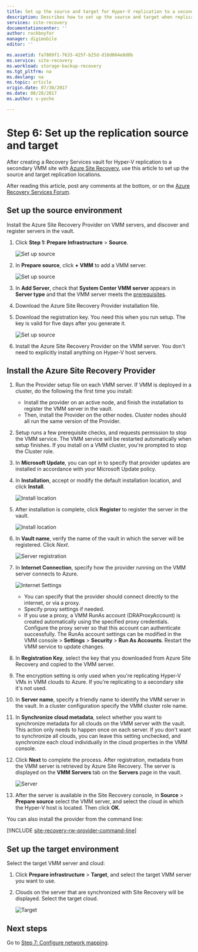 ```yaml
---
title: Set up the source and target for Hyper-V replication to a secondary site with Azure Site Recovery | Azure
description: Describes how to set up the source and target when replicating Hyper-V VMs to secondary VMM site with Azure Site Recovery.
services: site-recovery
documentationcenter: ''
author: rockboyfor
manager: digimobile
editor: ''

ms.assetid: fa7809f1-7633-425f-b25d-d10d004e8d0b
ms.service: site-recovery
ms.workload: storage-backup-recovery
ms.tgt_pltfrm: na
ms.devlang: na
ms.topic: article
origin.date: 07/30/2017
ms.date: 08/28/2017
ms.author: v-yeche

---
```

# Step 6: Set up the replication source and target

After creating a Recovery Services vault for Hyper-V replication to a secondary VMM site with [Azure Site Recovery](site-recovery-overview.md), use this article to set up the source and target replication locations. 

After reading this article, post any comments at the bottom, or on the [Azure Recovery Services Forum](https://social.msdn.microsoft.com/Forums/en-US/home?forum=hypervrecovmgr).

## Set up the source environment

Install the Azure Site Recovery Provider on VMM servers, and discover and register servers in the vault.

1. Click **Step 1: Prepare Infrastructure** > **Source**.

    ![Set up source](./media/vmm-to-vmm-walkthrough-source-target/goals-source.png)
2. In **Prepare source**, click **+ VMM** to add a VMM server.

    ![Set up source](./media/vmm-to-vmm-walkthrough-source-target/set-source1.png)
3. In **Add Server**, check that **System Center VMM server** appears in **Server type** and that the VMM server meets the [prerequisites](#prerequisites).
4. Download the Azure Site Recovery Provider installation file.
5. Download the registration key. You need this when you run setup. The key is valid for five days after you generate it.

    ![Set up source](./media/vmm-to-vmm-walkthrough-source-target/set-source3.png)
6. Install the Azure Site Recovery Provider on the VMM server. You don't need to explicitly install anything on Hyper-V host servers.

## Install the Azure Site Recovery Provider

1. Run the Provider setup file on each VMM server. If VMM is deployed in a cluster, do the following the first time you install:
    -  Install the provider on an active node, and finish the installation to register the VMM server in the vault.
    - Then, install the Provider on the other nodes. Cluster nodes should all run the same version of the Provider.
2. Setup runs a few prerequisite checks, and requests permission to stop the VMM service. The VMM service will be restarted automatically when setup finishes. If you install on a VMM cluster, you're prompted to stop the Cluster role.
3. In **Microsoft Update**, you can opt in to specify that provider updates are installed in accordance with your Microsoft Update policy.
4. In **Installation**, accept or modify the default installation location, and click **Install**.

    ![Install location](./media/vmm-to-vmm-walkthrough-source-target/provider-location.png)
5. After installation is complete, click **Register** to register the server in the vault.

    ![Install location](./media/vmm-to-vmm-walkthrough-source-target/provider-register.png)
6. In **Vault name**, verify the name of the vault in which the server will be registered. Click *Next*.

    ![Server registration](./media/vmm-to-vmm-walkthrough-source-target/vaultcred.png)
7. In **Internet Connection**, specify how the provider running on the VMM server connects to Azure.

    ![Internet Settings](./media/vmm-to-vmm-walkthrough-source-target/proxydetails.png)

   - You can specify that the provider should connect directly to the internet, or via a proxy.
   - Specify proxy settings if needed.
   - If you use a proxy, a VMM RunAs account (DRAProxyAccount) is created automatically using the specified proxy credentials. Configure the proxy server so that this account can authenticate successfully. The RunAs account settings can be modified in the VMM console > **Settings** > **Security** > **Run As Accounts**. Restart the VMM service to update changes.
8. In **Registration Key**, select the key that you downloaded from Azure Site Recovery and copied to the VMM server.
9. The encryption setting is only used when you're replicating Hyper-V VMs in VMM clouds to Azure. If you're replicating to a secondary site it's not used.
10. In **Server name**, specify a friendly name to identify the VMM server in the vault. In a cluster configuration specify the VMM cluster role name.
11. In **Synchronize cloud metadata**, select whether you want to synchronize metadata for all clouds on the VMM server with the vault. This action only needs to happen once on each server. If you don't want to synchronize all clouds, you can leave this setting unchecked, and synchronize each cloud individually in the cloud properties in the VMM console.
12. Click **Next** to complete the process. After registration, metadata from the VMM server is retrieved by Azure Site Recovery. The server is displayed on the **VMM Servers** tab on the **Servers** page in the vault.

    ![Server](./media/vmm-to-vmm-walkthrough-source-target/provider13.png)
13. After the server is available in the Site Recovery console, in **Source** > **Prepare source** select the VMM server, and select the cloud in which the Hyper-V host is located. Then click **OK**.

You can also install the provider from the command line:

[!INCLUDE [site-recovery-rw-provider-command-line](../../includes/site-recovery-rw-provider-command-line.md)]

## Set up the target environment

Select the target VMM server and cloud:

1. Click **Prepare infrastructure** > **Target**, and select the target VMM server you want to use.
2. Clouds on the server that are synchronized with Site Recovery will be displayed. Select the target cloud.

   ![Target](./media/vmm-to-vmm-walkthrough-source-target/target-vmm.png)

## Next steps

Go to [Step 7: Configure network mapping](vmm-to-vmm-walkthrough-network-mapping.md).

<!--Update_Description: new articles on site recovery source target from vmm to vmm-->
